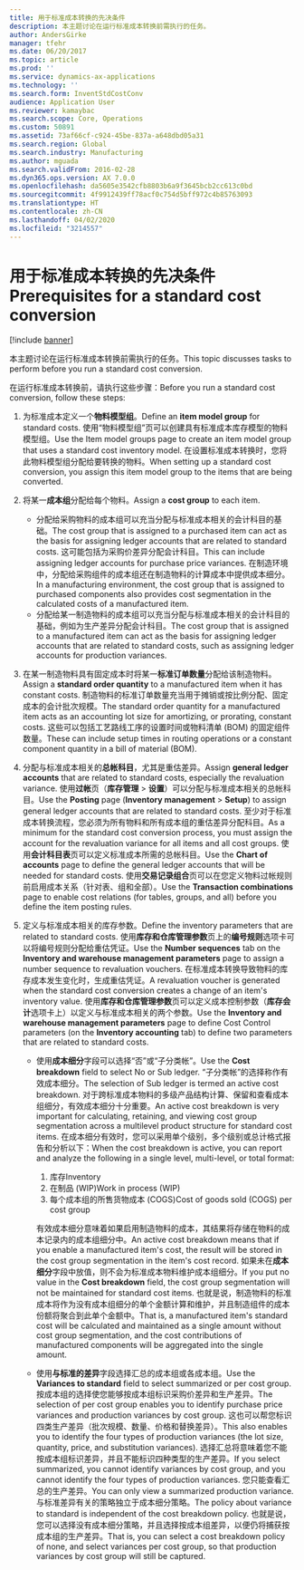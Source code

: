 ```yaml
---
title: 用于标准成本转换的先决条件
description: 本主题讨论在运行标准成本转换前需执行的任务。
author: AndersGirke
manager: tfehr
ms.date: 06/20/2017
ms.topic: article
ms.prod: ''
ms.service: dynamics-ax-applications
ms.technology: ''
ms.search.form: InventStdCostConv
audience: Application User
ms.reviewer: kamaybac
ms.search.scope: Core, Operations
ms.custom: 50891
ms.assetid: 73af66cf-c924-45be-837a-a648dbd05a31
ms.search.region: Global
ms.search.industry: Manufacturing
ms.author: mguada
ms.search.validFrom: 2016-02-28
ms.dyn365.ops.version: AX 7.0.0
ms.openlocfilehash: da5605e3542cfb8803b6a9f3645bcb2cc613c0bd
ms.sourcegitcommit: 4f9912439ff78acf0c754d5bff972c4b85763093
ms.translationtype: HT
ms.contentlocale: zh-CN
ms.lasthandoff: 04/02/2020
ms.locfileid: "3214557"
---
```

# <a name="prerequisites-for-a-standard-cost-conversion"></a><span data-ttu-id="63d9f-103">用于标准成本转换的先决条件</span><span class="sxs-lookup"><span data-stu-id="63d9f-103">Prerequisites for a standard cost conversion</span></span>

[!include [banner](../includes/banner.md)]

<span data-ttu-id="63d9f-104">本主题讨论在运行标准成本转换前需执行的任务。</span><span class="sxs-lookup"><span data-stu-id="63d9f-104">This topic discusses tasks to perform before you run a standard cost conversion.</span></span> 

<span data-ttu-id="63d9f-105">在运行标准成本转换前，请执行这些步骤：</span><span class="sxs-lookup"><span data-stu-id="63d9f-105">Before you run a standard cost conversion, follow these steps:</span></span>

1.  <span data-ttu-id="63d9f-106">为标准成本定义一个**物料模型组**。</span><span class="sxs-lookup"><span data-stu-id="63d9f-106">Define an **item model group** for standard costs.</span></span> <span data-ttu-id="63d9f-107">使用“物料模型组”页可以创建具有标准成本库存模型的物料模型组。</span><span class="sxs-lookup"><span data-stu-id="63d9f-107">Use the Item model groups page to create an item model group that uses a standard cost inventory model.</span></span> <span data-ttu-id="63d9f-108">在设置标准成本转换时，您将此物料模型组分配给要转换的物料。</span><span class="sxs-lookup"><span data-stu-id="63d9f-108">When setting up a standard cost conversion, you assign this item model group to the items that are being converted.</span></span>
2.  <span data-ttu-id="63d9f-109">将某一**成本组**分配给每个物料。</span><span class="sxs-lookup"><span data-stu-id="63d9f-109">Assign a **cost group** to each item.</span></span>
    -   <span data-ttu-id="63d9f-110">分配给采购物料的成本组可以充当分配与标准成本相关的会计科目的基础。</span><span class="sxs-lookup"><span data-stu-id="63d9f-110">The cost group that is assigned to a purchased item can act as the basis for assigning ledger accounts that are related to standard costs.</span></span> <span data-ttu-id="63d9f-111">这可能包括为采购价差异分配会计科目。</span><span class="sxs-lookup"><span data-stu-id="63d9f-111">This can include assigning ledger accounts for purchase price variances.</span></span> <span data-ttu-id="63d9f-112">在制造环境中，分配给采购组件的成本组还在制造物料的计算成本中提供成本细分。</span><span class="sxs-lookup"><span data-stu-id="63d9f-112">In a manufacturing environment, the cost group that is assigned to purchased components also provides cost segmentation in the calculated costs of a manufactured item.</span></span>
    -   <span data-ttu-id="63d9f-113">分配给某一制造物料的成本组可以充当分配与标准成本相关的会计科目的基础，例如为生产差异分配会计科目。</span><span class="sxs-lookup"><span data-stu-id="63d9f-113">The cost group that is assigned to a manufactured item can act as the basis for assigning ledger accounts that are related to standard costs, such as assigning ledger accounts for production variances.</span></span>

3.  <span data-ttu-id="63d9f-114">在某一制造物料具有固定成本时将某一**标准订单数量**分配给该制造物料。</span><span class="sxs-lookup"><span data-stu-id="63d9f-114">Assign a **standard order quantity** to a manufactured item when it has constant costs.</span></span> <span data-ttu-id="63d9f-115">制造物料的标准订单数量充当用于摊销或按比例分配、固定成本的会计批次规模。</span><span class="sxs-lookup"><span data-stu-id="63d9f-115">The standard order quantity for a manufactured item acts as an accounting lot size for amortizing, or prorating, constant costs.</span></span> <span data-ttu-id="63d9f-116">这些可以包括工艺路线工序的设置时间或物料清单 (BOM) 的固定组件数量。</span><span class="sxs-lookup"><span data-stu-id="63d9f-116">These can include setup times in routing operations or a constant component quantity in a bill of material (BOM).</span></span>
4.  <span data-ttu-id="63d9f-117">分配与标准成本相关的**总帐科目**，尤其是重估差异。</span><span class="sxs-lookup"><span data-stu-id="63d9f-117">Assign **general ledger accounts** that are related to standard costs, especially the revaluation variance.</span></span> <span data-ttu-id="63d9f-118">使用**过帐**页（**库存管理** &gt; **设置**）可以分配与标准成本相关的总帐科目。</span><span class="sxs-lookup"><span data-stu-id="63d9f-118">Use the **Posting** page (**Inventory management** &gt; **Setup**) to assign general ledger accounts that are related to standard costs.</span></span> <span data-ttu-id="63d9f-119">至少对于标准成本转换流程，您必须为所有物料和所有成本组的重估差异分配科目。</span><span class="sxs-lookup"><span data-stu-id="63d9f-119">As a minimum for the standard cost conversion process, you must assign the account for the revaluation variance for all items and all cost groups.</span></span> <span data-ttu-id="63d9f-120">使用**会计科目表**页可以定义标准成本所需的总帐科目。</span><span class="sxs-lookup"><span data-stu-id="63d9f-120">Use the **Chart of accounts** page to define the general ledger accounts that will be needed for standard costs.</span></span> <span data-ttu-id="63d9f-121">使用**交易记录组合**页可以在您定义物料过帐规则前启用成本关系（针对表、组和全部）。</span><span class="sxs-lookup"><span data-stu-id="63d9f-121">Use the **Transaction combinations** page to enable cost relations (for tables, groups, and all) before you define the item posting rules.</span></span>
5.  <span data-ttu-id="63d9f-122">定义与标准成本相关的库存参数。</span><span class="sxs-lookup"><span data-stu-id="63d9f-122">Define the inventory parameters that are related to standard costs.</span></span> <span data-ttu-id="63d9f-123">使用**库存和仓库管理参数**页上的**编号规则**选项卡可以将编号规则分配给重估凭证。</span><span class="sxs-lookup"><span data-stu-id="63d9f-123">Use the **Number sequences** tab on the **Inventory and warehouse management parameters** page to assign a number sequence to revaluation vouchers.</span></span> <span data-ttu-id="63d9f-124">在标准成本转换导致物料的库存成本发生变化时，生成重估凭证。</span><span class="sxs-lookup"><span data-stu-id="63d9f-124">A revaluation voucher is generated when the standard cost conversion creates a change of an item's inventory value.</span></span> <span data-ttu-id="63d9f-125">使用**库存和仓库管理参数**页可以定义成本控制参数（**库存会计**选项卡上）以定义与标准成本相关的两个参数。</span><span class="sxs-lookup"><span data-stu-id="63d9f-125">Use the **Inventory and warehouse management parameters** page to define Cost Control parameters (on the **Inventory accounting** tab) to define two parameters that are related to standard costs.</span></span>
    -   <span data-ttu-id="63d9f-126">使用**成本细分**字段可以选择“否”或“子分类帐”。</span><span class="sxs-lookup"><span data-stu-id="63d9f-126">Use the **Cost breakdown** field to select No or Sub ledger.</span></span> <span data-ttu-id="63d9f-127">“子分类帐”的选择称作有效成本细分。</span><span class="sxs-lookup"><span data-stu-id="63d9f-127">The selection of Sub ledger is termed an active cost breakdown.</span></span> <span data-ttu-id="63d9f-128">对于跨标准成本物料的多级产品结构计算、保留和查看成本组细分，有效成本细分十分重要。</span><span class="sxs-lookup"><span data-stu-id="63d9f-128">An active cost breakdown is very important for calculating, retaining, and viewing cost group segmentation across a multilevel product structure for standard cost items.</span></span> <span data-ttu-id="63d9f-129">在成本细分有效时，您可以采用单个级别，多个级别或总计格式报告和分析以下：</span><span class="sxs-lookup"><span data-stu-id="63d9f-129">When the cost breakdown is active, you can report and analyze the following in a single level, multi-level, or total format:</span></span>
        1.  <span data-ttu-id="63d9f-130">库存</span><span class="sxs-lookup"><span data-stu-id="63d9f-130">Inventory</span></span>
        2.  <span data-ttu-id="63d9f-131">在制品 (WIP)</span><span class="sxs-lookup"><span data-stu-id="63d9f-131">Work in process (WIP)</span></span>
        3.  <span data-ttu-id="63d9f-132">每个成本组的所售货物成本 (COGS)</span><span class="sxs-lookup"><span data-stu-id="63d9f-132">Cost of goods sold (COGS) per cost group</span></span>

        <span data-ttu-id="63d9f-133">有效成本细分意味着如果启用制造物料的成本，其结果将存储在物料的成本记录内的成本组细分中。</span><span class="sxs-lookup"><span data-stu-id="63d9f-133">An active cost breakdown means that if you enable a manufactured item's cost, the result will be stored in the cost group segmentation in the item's cost record.</span></span> <span data-ttu-id="63d9f-134">如果未在**成本细分**字段中放值，则不会为标准成本物料维护成本组细分。</span><span class="sxs-lookup"><span data-stu-id="63d9f-134">If you put no value in the **Cost breakdown** field, the cost group segmentation will not be maintained for standard cost items.</span></span> <span data-ttu-id="63d9f-135">也就是说，制造物料的标准成本将作为没有成本组细分的单个金额计算和维护，并且制造组件的成本份额将聚合到此单个金额中。</span><span class="sxs-lookup"><span data-stu-id="63d9f-135">That is, a manufactured item's standard cost will be calculated and maintained as a single amount without cost group segmentation, and the cost contributions of manufactured components will be aggregated into the single amount.</span></span>
    -   <span data-ttu-id="63d9f-136">使用**与标准的差异**字段选择汇总的成本组或各成本组。</span><span class="sxs-lookup"><span data-stu-id="63d9f-136">Use the **Variances to standard** field to select summarized or per cost group.</span></span> <span data-ttu-id="63d9f-137">按成本组的选择使您能够按成本组标识采购价差异和生产差异。</span><span class="sxs-lookup"><span data-stu-id="63d9f-137">The selection of per cost group enables you to identify purchase price variances and production variances by cost group.</span></span> <span data-ttu-id="63d9f-138">这也可以帮您标识四类生产差异（批次规模、数量、价格和替换差异）。</span><span class="sxs-lookup"><span data-stu-id="63d9f-138">This also enables you to identify the four types of production variances (the lot size, quantity, price, and substitution variances).</span></span> <span data-ttu-id="63d9f-139">选择汇总将意味着您不能按成本组标识差异，并且不能标识四种类型的生产差异。</span><span class="sxs-lookup"><span data-stu-id="63d9f-139">If you select summarized, you cannot identify variances by cost group, and you cannot identify the four types of production variances.</span></span> <span data-ttu-id="63d9f-140">您只能查看汇总的生产差异。</span><span class="sxs-lookup"><span data-stu-id="63d9f-140">You can only view a summarized production variance.</span></span> <span data-ttu-id="63d9f-141">与标准差异有关的策略独立于成本细分策略。</span><span class="sxs-lookup"><span data-stu-id="63d9f-141">The policy about variance to standard is independent of the cost breakdown policy.</span></span> <span data-ttu-id="63d9f-142">也就是说，您可以选择没有成本细分策略，并且选择按成本组差异，以便仍将捕获按成本组的生产差异。</span><span class="sxs-lookup"><span data-stu-id="63d9f-142">That is, you can select a cost breakdown policy of none, and select variances per cost group, so that production variances by cost group will still be captured.</span></span>





